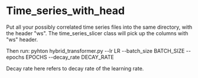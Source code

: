 # Time_series_with_head

Put all your possibly correlated time series files into the same directory, with the header "ws". The time_series_slicer class will pick up the columns with "ws" header.

Then run:
pyhton hybrid_transformer.py --lr LR --batch_size BATCH_SIZE --epochs EPOCHS --decay_rate DECAY_RATE

Decay rate here refers to decay rate of the learning rate.

